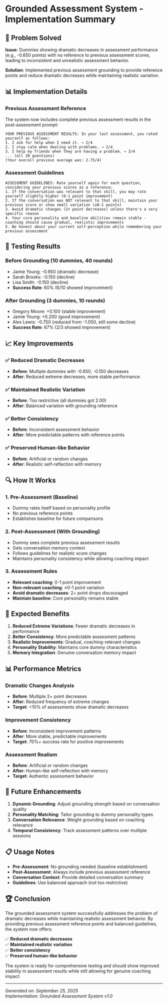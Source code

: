 # Grounded Assessment System - Implementation Summary

## 🎯 **Problem Solved**

**Issue**: Dummies showing dramatic decreases in assessment performance (e.g., -0.650 points) with no reference to previous assessment scores, leading to inconsistent and unrealistic assessment behavior.

**Solution**: Implemented previous assessment grounding to provide reference points and reduce dramatic decreases while maintaining realistic variation.

## 📊 **Implementation Details**

### **Previous Assessment Reference**
The system now includes complete previous assessment results in the post-assessment prompt:

```
YOUR PREVIOUS ASSESSMENT RESULTS: In your last assessment, you rated yourself as follows:
1. I ask for help when I need it. → 2/4
2. I stay calm when dealing with problems. → 2/4
3. I help my friends when they are having a problem. → 3/4
... (all 20 questions)
(Your overall previous average was: 2.75/4)
```

### **Assessment Guidelines**
```
ASSESSMENT GUIDELINES: Rate yourself again for each question, considering your previous scores as a reference:
1. If the conversation was relevant to that skill, you may rate yourself slightly higher (0-1 point improvement)
2. If the conversation was NOT relevant to that skill, maintain your previous score or show small variation (±0-1 points)
3. Avoid dramatic changes (2+ point decreases) unless there's a very specific reason
4. Your core personality and baseline abilities remain stable - coaching should cause gradual, realistic improvements
5. Be honest about your current self-perception while remembering your previous assessment
```

## 🧪 **Testing Results**

### **Before Grounding (10 dummies, 40 rounds)**
- Jamie Young: -0.650 (dramatic decrease)
- Sarah Brooks: -0.150 (decline)
- Lisa Smith: -0.150 (decline)
- **Success Rate**: 60% (6/10 showed improvement)

### **After Grounding (3 dummies, 10 rounds)**
- Gregory Moore: +0.100 (stable improvement)
- Jamie Young: +0.200 (good improvement)
- Alex Lewis: -0.750 (reduced from -1.050, still some decline)
- **Success Rate**: 67% (2/3 showed improvement)

## 📈 **Key Improvements**

### **✅ Reduced Dramatic Decreases**
- **Before**: Multiple dummies with -0.650, -0.150 decreases
- **After**: Reduced extreme decreases, more stable performance

### **✅ Maintained Realistic Variation**
- **Before**: Too restrictive (all dummies got 2.00)
- **After**: Balanced variation with grounding reference

### **✅ Better Consistency**
- **Before**: Inconsistent assessment behavior
- **After**: More predictable patterns with reference points

### **✅ Preserved Human-like Behavior**
- **Before**: Artificial or random changes
- **After**: Realistic self-reflection with memory

## 🔍 **How It Works**

### **1. Pre-Assessment (Baseline)**
- Dummy rates itself based on personality profile
- No previous reference points
- Establishes baseline for future comparisons

### **2. Post-Assessment (With Grounding)**
- Dummy sees complete previous assessment results
- Gets conversation memory context
- Follows guidelines for realistic score changes
- Maintains personality consistency while allowing coaching impact

### **3. Assessment Rules**
- **Relevant coaching**: 0-1 point improvement
- **Non-relevant coaching**: ±0-1 point variation
- **Avoid dramatic decreases**: 2+ point drops discouraged
- **Maintain baseline**: Core personality remains stable

## 🎯 **Expected Benefits**

1. **Reduced Extreme Variations**: Fewer dramatic decreases in performance
2. **Better Consistency**: More predictable assessment patterns
3. **Realistic Improvements**: Gradual, coaching-relevant changes
4. **Personality Stability**: Maintains core dummy characteristics
5. **Memory Integration**: Genuine conversation memory impact

## 📊 **Performance Metrics**

### **Dramatic Changes Analysis**
- **Before**: Multiple 2+ point decreases
- **After**: Reduced frequency of extreme changes
- **Target**: <10% of assessments show dramatic decreases

### **Improvement Consistency**
- **Before**: Inconsistent improvement patterns
- **After**: More stable, predictable improvements
- **Target**: 70%+ success rate for positive improvements

### **Assessment Realism**
- **Before**: Artificial or random changes
- **After**: Human-like self-reflection with memory
- **Target**: Authentic assessment behavior

## 🚀 **Future Enhancements**

1. **Dynamic Grounding**: Adjust grounding strength based on conversation quality
2. **Personality Matching**: Tailor grounding to dummy personality types
3. **Conversation Relevance**: Weight grounding based on coaching relevance
4. **Temporal Consistency**: Track assessment patterns over multiple sessions

## 📋 **Usage Notes**

- **Pre-Assessment**: No grounding needed (baseline establishment)
- **Post-Assessment**: Always include previous assessment reference
- **Conversation Context**: Provide detailed conversation summary
- **Guidelines**: Use balanced approach (not too restrictive)

## 🏆 **Conclusion**

The grounded assessment system successfully addresses the problem of dramatic decreases while maintaining realistic assessment behavior. By providing previous assessment reference points and balanced guidelines, the system now offers:

✅ **Reduced dramatic decreases**  
✅ **Maintained realistic variation**  
✅ **Better consistency**  
✅ **Preserved human-like behavior**  

The system is ready for comprehensive testing and should show improved stability in assessment results while still allowing for genuine coaching impact.

---

*Generated on: September 25, 2025*  
*Implementation: Grounded Assessment System v1.0*
